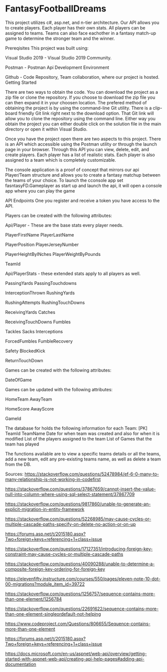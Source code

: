 # FantasyFootballDreams
This project utilizes c#, asp.net, and n-tier architecture. Our API allows you to create players. Each player has their own stats. All players can be assigned to teams. Teams can also face eachother in a fantasy match-up game to determine the stronger team and the winner.

Prereqisites
This project was built using:

Visual Studio 2019 - Visual Studio 2019 Community.

Postman - Postman Api Development Environment

Github - Code Repository, Team collaboration, where our project is hosted.
Getting Started

There are two ways to obtain the code. You can download the project as a zip file or clone the repository. If you choose to download the zip file you can then expand it in your choosen location. The prefered method of obtaining the project is by using the command-line Git utility. There is a clip-board friendly Git link right next to the download option. That Git link will allow you to clone the repository using the command line. Either way you obtain the project you can either double click on the solution file in the main directory or open it within Visual Studio.

Once you have the project open there are two aspects to this project. There is an API which accessible using the Postman utility or through the launch page in your browser. Through this API you can view, delete, edit, and create players. Each player has a list of realistic stats. Each player is also assigned to a team which is completely customizable.

The console application is a proof of concept that mirrors our api Player/Team structure and allows you to create a fantasy matchup between the teams of your choice. To launch the cconsole app set fasntasyFD.Gameplayer as start up and launch the api, it will open a console app where you can play the game

API Endpoints
One you register and receive a token you have access to the API.

Players can be created with the following attributes:

Api/Player - These are the base stats every player needs.

PlayerFirstName PlayerLastName 

PlayerPosition PlayerJerseyNumber

PlayerHeightByINches PlayerWeightByPounds  

TeamId

Api/PlayerStats - these extended stats apply to all players as well.

PassingYards PassingTouchdowns 

InterceptionThrown RushingYards

RushingAttempts RushingTouchDowns 

ReceivingYards Catches

ReceivingTouchDowns Fumbles 

Tackles Sacks Interceptions

ForcedFumbles FumbleRecovery 

Safety BlockedKick

ReturnTouchDown

Games can be created with the following attributes:

DateOfGame

Games can be updated with the following attributes:

HomeTeam AwayTeam

HomeScore AwayScore

GameId

The database for holds the following information for each Team:
[PK] TeamId
TeamName
Date for when team was created and also for when it is modified
List of the players assigned to the team
List of Games that the team has played

The functions available are to view a specific teams details or all the teams, add a new team, edit any pre-existing teams name, as well as delete a team from the DB.

Sources:
https://stackoverflow.com/questions/52478984/ef-6-0-many-to-many-relationship-is-not-working-in-codefirst

https://stackoverflow.com/questions/37867659/cannot-insert-the-value-null-into-column-where-using-sql-select-statement/37867709

https://stackoverflow.com/questions/9817860/unable-to-generate-an-explicit-migration-in-entity-framework

https://stackoverflow.com/questions/52268985/may-cause-cycles-or-multiple-cascade-paths-specify-on-delete-no-action-or-on-up

https://forums.asp.net/t/2015180.aspx?Two+foreign+keys+referencing+1+class+issue

https://stackoverflow.com/questions/17127351/introducing-foreign-key-constraint-may-cause-cycles-or-multiple-cascade-paths

https://stackoverflow.com/questions/40090288/unable-to-determine-a-composite-foreign-key-ordering-for-foreign-key

https://elevenfifty.instructure.com/courses/550/pages/eleven-note-10-dot-00-migrations?module_item_id=39722

https://stackoverflow.com/questions/1256757/sequence-contains-more-than-one-element/1256784

https://stackoverflow.com/questions/22691622/sequence-contains-more-than-one-element-singleordefault-not-helping

https://www.codeproject.com/Questions/806655/Sequence-contains-more-than-one-element

https://forums.asp.net/t/2015180.aspx?Two+foreign+keys+referencing+1+class+issue

https://docs.microsoft.com/en-us/aspnet/web-api/overview/getting-started-with-aspnet-web-api/creating-api-help-pages#adding-api-documentation
